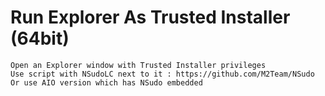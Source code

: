 # Run Explorer As Trusted Installer (64bit)
    Open an Explorer window with Trusted Installer privileges
    Use script with NSudoLC next to it : https://github.com/M2Team/NSudo
    Or use AIO version which has NSudo embedded
